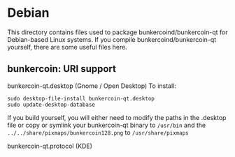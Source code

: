 
Debian
====================
This directory contains files used to package bunkercoind/bunkercoin-qt
for Debian-based Linux systems. If you compile bunkercoind/bunkercoin-qt yourself, there are some useful files here.

## bunkercoin: URI support ##


bunkercoin-qt.desktop  (Gnome / Open Desktop)
To install:

	sudo desktop-file-install bunkercoin-qt.desktop
	sudo update-desktop-database

If you build yourself, you will either need to modify the paths in
the .desktop file or copy or symlink your bunkercoin-qt binary to `/usr/bin`
and the `../../share/pixmaps/bunkercoin128.png` to `/usr/share/pixmaps`

bunkercoin-qt.protocol (KDE)


